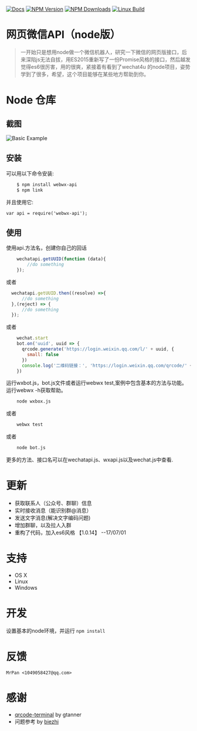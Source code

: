 [![Docs](https://img.shields.io/badge/Docs-English-blue.svg)](https://github.com/wslongchen/webwx-api/blob/master/Readme.md)
[![NPM Version][npm-image]][npm-url]
[![NPM Downloads][downloads-image]][downloads-url]
[![Linux Build][travis-img]][travis-url]
# 网页微信API（node版） 

> 一开始只是想用node做一个微信机器人，研究一下微信的网页版接口，后来深陷js无法自拔，用ES2015重新写了一份Promise风格的接口，然后越发觉得es6很厉害，用的很爽，紧接着有看到了wechat4u 的node项目，姿势学到了很多，希望，这个项目能够在某些地方帮助到你。

# Node 仓库

## 截图
![Basic Example][example-img]

## 安装

可以用以下命令安装:
```bash
    $ npm install webwx-api
    $ npm link
```
并且使用它:

    var api = require('webwx-api');

## 使用
使用api.方法名，创建你自己的回话
```js 
    wechatapi.getUUID(function (data){
        //do something
    });
```
或者
```js
  wechatapi.getUUID.then((resolve) =>{
      //do something
  },(reject) => {
      //do something
  });
```
或者
```js
    wechat.start
    bot.on('uuid', uuid => {
      qrcode.generate('https://login.weixin.qq.com/l/' + uuid, {
        small: false
      })
      console.log('二维码链接：', 'https://login.weixin.qq.com/qrcode/' + uuid)
    })
```

运行wxbot.js，bot.js文件或者运行webwx test,案例中包含基本的方法与功能。运行webwx -h获取帮助。
```bash
	node wxbox.js
```
或者
```bash
	webwx test
```
或者
```bash
    node bot.js
```
更多的方法、接口名可以在wechatapi.js、wxapi.js以及wechat.js中查看.

# 更新

- 获取联系人（公众号、群聊）信息
- 实时接收消息（能识别群@消息）
- 发送文字消息(解决文字编码问题)
- 增加群聊，以及拉人入群
- 重构了代码，加入es6风格
【1.0.14】 --17/07/01

# 支持

- OS X
- Linux
- Windows

# 开发

设置基本的node环境，并运行 `npm install`


# 反馈

	MrPan <1049058427@qq.com>
	
# 感谢

- [qrcode-terminal] by gtanner 
- 问题参考 by [biezhi]


[qrcode-terminal]: https://github.com/gtanner/qrcode-terminal
[biezhi]: https://github.com/biezhi/wechat-robot
[example-img]: https://github.com/wslongchen/webwx-api/blob/master/screenshot.png
[readme-en]: https://github.com/wslongchen/webwx-api/blob/master/README.md
[npm-image]: https://img.shields.io/npm/v/webwx-api.svg
[npm-url]: https://npmjs.org/package/webwx-api
[downloads-image]: https://img.shields.io/npm/dm/webwx-api.svg
[downloads-url]: https://npmjs.org/package/webwx-api
[travis-img]: https://travis-ci.org/wslongchen/webwx-api.svg?branch=master
[travis-url]: https://travis-ci.org/wslongchen/webwx-api
